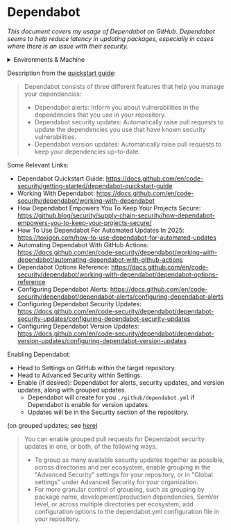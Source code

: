 # Dependabot

_This document covers my usage of Dependabot on GitHub. Dependabot seems to help reduce latency in updating packages, especially in cases where there is an issue with their security._

<details markdown=1>

<summary> Environments & Machine </summary>

```
OS Version: ProductName: macOS
Product Version:	13.3.1
Build Version: 22E261
Kernel: arm64
Architecture: 22.4.0
CPU Brand: Apple M1
Python Version: Python 3.13.1
UV Version: uv 0.7.3 (3c413f74b 2025-05-07)
Ruby Version: ruby 3.2.3 (2024-01-18 revision 52bb2ac0a6) [arm64-darwin22]
Quarto Version: 1.6.40
Rscript Version: Rscript (R) version 4.4.2 (2024-10-31)
Git Version: git version 2.40.0
```

</details>

Description from the [quickstart guide](https://docs.github.com/en/code-security/getting-started/dependabot-quickstart-guide):

> Dependabot consists of three different features that help you manage your dependencies:
>
> * Dependabot alerts: Inform you about vulnerabilities in the dependencies that you use in your repository.
> * Dependabot security updates: Automatically raise pull requests to update the dependencies you use that have known security vulnerabilities.
> * Dependabot version updates: Automatically raise pull requests to keep your dependencies up-to-date.

Some Relevant Links:

* Dependabot Quickstart Guide: <https://docs.github.com/en/code-security/getting-started/dependabot-quickstart-guide>
* Working With Dependabot: <https://docs.github.com/en/code-security/dependabot/working-with-dependabot>
* How Dependabot Empowers You To Keep Your Projects Secure: <https://github.blog/security/supply-chain-security/how-dependabot-empowers-you-to-keep-your-projects-secure/>
* How To Use Dependabot For Automated Updates In 2025: <https://toxigon.com/how-to-use-dependabot-for-automated-updates>
* Automating Dependabot With GitHub Actions: <https://docs.github.com/en/code-security/dependabot/working-with-dependabot/automating-dependabot-with-github-actions>
* Dependabot Options Reference: <https://docs.github.com/en/code-security/dependabot/working-with-dependabot/dependabot-options-reference>
* Configuring Dependabot Alerts: <https://docs.github.com/en/code-security/dependabot/dependabot-alerts/configuring-dependabot-alerts>
* Configuring Dependabot Security Updates: <https://docs.github.com/en/code-security/dependabot/dependabot-security-updates/configuring-dependabot-security-updates>
* Configuring Dependabot Version Updates: <https://docs.github.com/en/code-security/dependabot/dependabot-version-updates/configuring-dependabot-version-updates>

Enabling Dependabot:

* Head to Settings on GitHub within the target repository.
* Head to Advanced Security within Settings.
* Enable (if desired): Dependabot for alerts, security updates, and version updates, along with grouped updates.
  * Dependabot will create for you `./github/dependabot.yml` if Dependabot is enable for version updates.
  * Updates will be in the Security section of the repository.

(on grouped updates; see [here](https://docs.github.com/en/code-security/dependabot/dependabot-security-updates/configuring-dependabot-security-updates))

> You can enable grouped pull requests for Dependabot security updates in one, or both, of the following ways.
>
> * To group as many available security updates together as possible, across directories and per ecosystem, enable grouping in the "Advanced Security" settings for your repository, or in "Global settings" under Advanced Security for your organization.
> * For more granular control of grouping, such as grouping by package name, development/production dependencies, SemVer level, or across multiple directories per ecosystem, add configuration options to the dependabot.yml configuration file in your repository.
